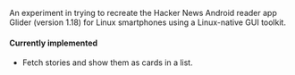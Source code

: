 An experiment in trying to recreate the Hacker News Android reader app Glider (version 1.18) for Linux smartphones using a Linux-native GUI toolkit.

#### Currently implemented

* Fetch stories and show them as cards in a list.
